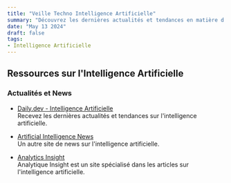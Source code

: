```yaml
---
title: "Veille Techno Intelligence Artificielle"
summary: "Découvrez les dernières actualités et tendances en matière d'intelligence artificielle."
date: "May 13 2024"
draft: false
tags:
- Intelligence Artificielle
---
```


## Ressources sur l'Intelligence Artificielle

### Actualités et News

- [Daily.dev - Intelligence Artificielle](https://app.daily.dev/search?q=AI)  
  Recevez les dernières actualités et tendances sur l'intelligence artificielle.

- [Artificial Intelligence News](https://www.artificialintelligence-news.com/)  
  Un autre site de news sur l'intelligence artificielle.

- [Analytics Insight](https://www.analyticsinsight.net/)  
  Analytique Insight est un site spécialisé dans les articles sur l'intelligence artificielle.

